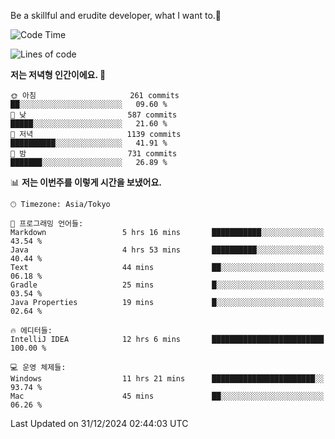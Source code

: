 Be a skillful and erudite developer, what I want to.👶

<!--START_SECTION:waka-->
![Code Time](http://img.shields.io/badge/Code%20Time-1%2C494%20hrs%2055%20mins-blue)

![Lines of code](https://img.shields.io/badge/%EC%A0%80%EB%8A%94%20%EC%97%AC%ED%83%9C%EA%B9%8C%EC%A7%80%20-918.3%20thousand%20%EC%A4%84%EC%9D%98%20%EC%BD%94%EB%93%9C%EB%A5%BC%20%EC%9E%91%EC%84%B1%ED%96%88%EC%96%B4%EC%9A%94.-blue)

**저는 저녁형 인간이에요. 🦉** 

```text
🌞 아침                     261 commits         ██░░░░░░░░░░░░░░░░░░░░░░░   09.60 % 
🌆 낮　                     587 commits         █████░░░░░░░░░░░░░░░░░░░░   21.60 % 
🌃 저녁                     1139 commits        ██████████░░░░░░░░░░░░░░░   41.91 % 
🌙 밤　                     731 commits         ███████░░░░░░░░░░░░░░░░░░   26.89 % 
```


📊 **저는 이번주를 이렇게 시간을 보냈어요.** 

```text
🕑︎ Timezone: Asia/Tokyo

💬 프로그래밍 언어들: 
Markdown                 5 hrs 16 mins       ███████████░░░░░░░░░░░░░░   43.54 % 
Java                     4 hrs 53 mins       ██████████░░░░░░░░░░░░░░░   40.44 % 
Text                     44 mins             ██░░░░░░░░░░░░░░░░░░░░░░░   06.18 % 
Gradle                   25 mins             █░░░░░░░░░░░░░░░░░░░░░░░░   03.54 % 
Java Properties          19 mins             █░░░░░░░░░░░░░░░░░░░░░░░░   02.64 % 

🔥 에디터들: 
IntelliJ IDEA            12 hrs 6 mins       █████████████████████████   100.00 % 

💻 운영 체제들: 
Windows                  11 hrs 21 mins      ███████████████████████░░   93.74 % 
Mac                      45 mins             ██░░░░░░░░░░░░░░░░░░░░░░░   06.26 % 
```


 Last Updated on 31/12/2024 02:44:03 UTC
<!--END_SECTION:waka-->
